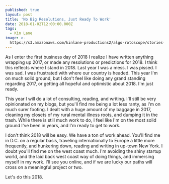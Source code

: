 ```yaml
---
published: true
layout: post
title: 'No Big Resolutions, Just Ready To Work'
date: 2018-01-02T12:00:00.000Z
tags:
  - Kin Lane
image: >-
  https://s3.amazonaws.com/kinlane-productions2/algo-rotoscope/stories-new/68_76_800_500_0_max_0_1_-5.jpg
---
```

As I enter the first business day of 2018 I realize I have written anything wrapping up 2017, or made any resolutions or predictions for 2018. I think this reflects where I stand in 2018. Last year I was a mess. I was pissed. I was sad. I was frustrated with where our country is headed. This year I'm on much solid ground, but I don't feel like doing any grand standing regarding 2017, or getting all hopeful and optimistic about 2018. I'm just ready. 

This year I will do a lot of consulting, reading, and writing. I'll still be very opinionated on my blogs, but you'll find me being a lot less ranty, as I'm on much surer footing. I dealt with a huge amount of my baggage in 2017, cleaning my closets of my rural mental illness roots, and dumping it in the trash. While there is still much work to do, I feel like I'm on the most solid ground I've been in years, and I'm ready to get to work.

I don't think 2018 will be easy. We have a ton of work ahead. You'll find me in D.C. on a regular basis, traveling internationally to Europe a little more frequently, and hunkering down, reading and writing in up-town New York. I doubt you'll find me on the west coast much. I'm avoiding the shiny startup world, and the laid back west coast way of doing things, and immersing myself in my work. I'll see you online, and if we are lucky our paths will cross on a meaningful project or two.

Let's do this 2018.
